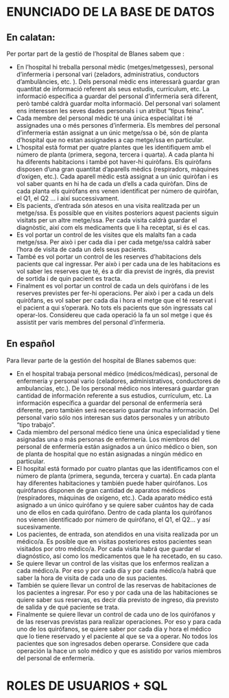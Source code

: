 # ENUNCIADO DE LA BASE DE DATOS

## En calatan:

Per portar part de la gestió de l’hospital de Blanes sabem que :

* En l’hospital hi treballa personal mèdic (metges/metgesses), personal d’infermeria i personal vari (zeladors, administratius, conductors d’ambulàncies, etc. ). Dels personal mèdic ens interessarà guardar gran quantitat de informació referent als seus estudis, currículum, etc. La informació específica a guardar del personal d’infermeria serà diferent, però també caldrà guardar molta informació. Del personal vari solament ens interessen les seves dades personals i un atribut “tipus feina”.
* Cada membre del personal mèdic té una única especialitat i té assignades una o més persones d’infermeria. Els membres del personal d’infermeria están assignat a un únic metge/ssa o bé, són de planta d’hospital que no estan assignades a cap metge/ssa en particular.
* L’hospital està format per quatre plantes que les identifiquem amb el número de planta (primera, segona, tercera i quarta). A cada planta hi ha diferents habitacions i també pot haver-hi quiròfans. Els quiròfans disposen d’una gran quantitat d’aparells mèdics (respiradors, màquines d’oxigen, etc.). Cada aparell mèdic està assignat a un únic quiròfan i es vol saber quants en hi ha de cada un d’ells a cada quiròfan. Dins de cada planta els quiròfans ens venen identificat per número de quiròfan, el Q1, el Q2 ... i així successivament.
* Els pacients, d’entrada són atesos en una visita realitzada per un metge/ssa. Es possible que en visites posteriors aquest pacients siguin visitats per un altre metge/ssa. Per cada visita caldrà guardar el diagnòstic, així com els medicaments que li ha receptat, si és el cas.
* Es vol portar un control de les visites que els malalts fan a cada metge/ssa. Per això i per cada dia i per cada metge/ssa caldrà saber l’hora de visita de cada un dels seus pacients.
* També es vol portar un control de les reserves d’habitacions dels pacients que cal ingressar. Per això i per cada una de les habitacions es vol saber les reserves que té, és a dir dia previst de ingrés, dia previst de sortida i de quin pacient es tracta.
* Finalment es vol portar un control de cada un dels quiròfans i de les reserves previstes per fer-hi operacions. Per això i per a cada un dels quiròfans, es vol saber per cada dia i hora el metge que el té reservat i el pacient a qui s’operarà. No tots els pacients que són ingressats cal operar-los. Considereu que cada operació la fa un sol metge i que és assistit per varis membres del personal d’infermeria.

## En español

Para llevar parte de la gestión del hospital de Blanes sabemos que:

- En el hospital trabaja personal médico (médicos/médicas), personal de enfermería y personal vario (celadores, administrativos, conductores de ambulancias, etc.). De los personal médico nos interesará guardar gran cantidad de información referente a sus estudios, currículum, etc. La información específica a guardar del personal de enfermería será diferente, pero también será necesario guardar mucha información. Del personal vario sólo nos interesan sus datos personales y un atributo “tipo trabajo”.
- Cada miembro del personal médico tiene una única especialidad y tiene asignadas una o más personas de enfermería. Los miembros del personal de enfermería están asignados a un único médico o bien, son de planta de hospital que no están asignadas a ningún médico en particular.
- El hospital está formado por cuatro plantas que las identificamos con el número de planta (primera, segunda, tercera y cuarta). En cada planta hay diferentes habitaciones y también puede haber quirófanos. Los quirófanos disponen de gran cantidad de aparatos médicos (respiradores, máquinas de oxígeno, etc.). Cada aparato médico está asignado a un único quirófano y se quiere saber cuántos hay de cada uno de ellos en cada quirófano. Dentro de cada planta los quirófanos nos vienen identificado por número de quirófano, el Q1, el Q2... y así sucesivamente.
- Los pacientes, de entrada, son atendidos en una visita realizada por un médico/a. Es posible que en visitas posteriores estos pacientes sean visitados por otro médico/a. Por cada visita habrá que guardar el diagnóstico, así como los medicamentos que le ha recetado, en su caso.
- Se quiere llevar un control de las visitas que los enfermos realizan a cada médico/a. Por eso y por cada día y por cada médico/a habrá que saber la hora de visita de cada uno de sus pacientes.
- También se quiere llevar un control de las reservas de habitaciones de los pacientes a ingresar. Por eso y por cada una de las habitaciones se quiere saber sus reservas, es decir día previsto de ingreso, día previsto de salida y de qué paciente se trata.
- Finalmente se quiere llevar un control de cada uno de los quirófanos y de las reservas previstas para realizar operaciones. Por eso y para cada uno de los quirófanos, se quiere saber por cada día y hora el médico que lo tiene reservado y el paciente al que se va a operar. No todos los pacientes que son ingresados deben operarse. Considere que cada operación la hace un solo médico y que es asistido por varios miembros del personal de enfermería.

# ROLES DE USUARIOS + SQL
